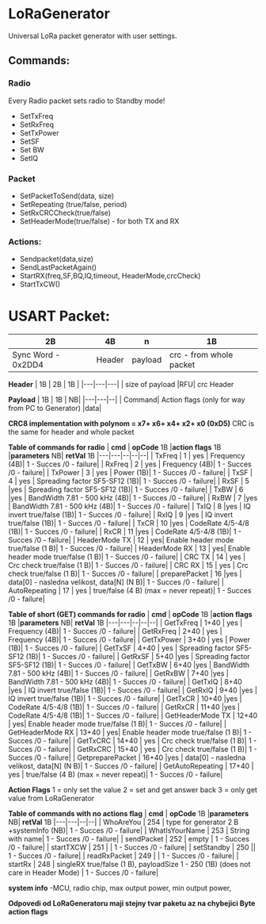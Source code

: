 # LoRaGenerator
Universal  LoRa packet generator with user settings.

## Commands:
### Radio
Every Radio packet sets radio to Standby mode!
- SetTxFreq
- SetRxFreq
- SetTxPower
- SetSF
- Set BW
- SetIQ
### Packet
- SetPacketToSend(data, size)
- SetRepeating (true/false, period)
- SetRxCRCCheck(true/false)
- SetHeaderMode(true/false) - for both TX and RX

### Actions:
- Sendpacket(data,size)
- SendLastPacketAgain()
- StartRX(freq,SF,BQ,IQ,timeout, HeaderMode,crcCheck)
- StartTxCW()


# USART Packet:

| 2B  |  4B  |  n |  1B |
|---|---|---|---|
| Sync Word  - 0x2DD4  |Header|  payload |  crc - from whole packet |

**Header**
| 1B  |  2B | 1B  | 
|---|---|---|
| size of payload  |RFU| crc Header  

**Payload**
| 1B  | 1B   | NB|
|---|---|--|
| Command| Action flags (only for way from PC to Generator)  |data|   

**CRC8 implementation with polynom = x7+ x6+ x4+ x2+ x0 (0xD5)**
CRC is the same for header and whole packet

**Table of commands for radio**
| **cmd**  | **opCode** 1B  |**action flags** 1B |**parameters** NB|  **retVal** 1B
|---|---|--|--|--|
| TxFreq  | 1  | yes | Frequency (4B)| 1 - Succes /0 - failure|
| RxFreq  | 2  | yes |  Frequency (4B)| 1 - Succes /0 - failure|
| TxPower  | 3  | yes | Power (1B)| 1 - Succes /0 - failure|
| TxSF  | 4  | yes | Spreading factor SF5-SF12 (1B)| 1 - Succes /0 - failure|
| RxSF  | 5  |yes  | Spreading factor SF5-SF12 (1B)| 1 - Succes /0 - failure|
| TxBW  | 6  |yes |  BandWidth 7.81 - 500 kHz (4B)| 1 - Succes /0 - failure|
| RxBW  | 7  |yes  |  BandWidth 7.81 - 500 kHz (4B)| 1 - Succes /0 - failure|
| TxIQ  | 8  |yes |  IQ invert true/false (1B)| 1 - Succes /0 - failure|
| RxIQ  | 9  |yes |  IQ invert true/false (1B)| 1 - Succes /0 - failure|
| TxCR  | 10  |yes |  CodeRate 4/5-4/8 (1B)| 1 - Succes /0 - failure|
| RxCR  | 11  |yes  |  CodeRate 4/5-4/8 (1B)| 1 - Succes /0 - failure|
| HeaderMode  TX | 12  | yes|   Enable header mode true/false (1 B)| 1 - Succes /0 - failure|
| HeaderMode  RX | 13  | yes|   Enable header mode true/false (1 B)| 1 - Succes /0 - failure|
| CRC TX  | 14  | yes |  Crc check true/false (1 B)| 1 - Succes /0 - failure|
| CRC RX  | 15  | yes |  Crc check true/false (1 B)| 1 - Succes /0 - failure|
| preparePacket  | 16  |yes | data[0] - nasledna velikost,  data[N] (N B)| 1 - Succes /0 - failure|
| AutoRepeating  | 17  | yes |  true/false (4 B) (max = never repeat)| 1 - Succes /0 - failure|


**Table of short (GET) commands for radio**
| **cmd**  | **opCode** 1B  |**action flags** 1B |**parameters** NB|  **retVal** 1B
|---|---|--|--|--|
| GetTxFreq  | 1+40  | yes | Frequency (4B)| 1 - Succes /0 - failure|
| GetRxFreq  | 2+40  | yes |  Frequency (4B)| 1 - Succes /0 - failure|
| GetTxPower  | 3+40  | yes | Power (1B)| 1 - Succes /0 - failure|
| GetTxSF  | 4+40  | yes | Spreading factor SF5-SF12 (1B)| 1 - Succes /0 - failure|
| GetRxSF  | 5+40  |yes  | Spreading factor SF5-SF12 (1B)| 1 - Succes /0 - failure|
| GetTxBW  | 6+40  |yes |  BandWidth 7.81 - 500 kHz (4B)| 1 - Succes /0 - failure|
| GetRxBW  | 7+40  |yes  |  BandWidth 7.81 - 500 kHz (4B)| 1 - Succes /0 - failure|
| GetTxIQ  | 8+40  |yes |  IQ invert true/false (1B)| 1 - Succes /0 - failure|
| GetRxIQ  | 9+40  |yes |  IQ invert true/false (1B)| 1 - Succes /0 - failure|
| GetTxCR  | 10+40  |yes |  CodeRate 4/5-4/8 (1B)| 1 - Succes /0 - failure|
| GetRxCR  | 11+40  |yes  |  CodeRate 4/5-4/8 (1B)| 1 - Succes /0 - failure|
| GetHeaderMode  TX | 12+40  | yes|   Enable header mode true/false (1 B)| 1 - Succes /0 - failure|
| GetHeaderMode  RX | 13+40  | yes|   Enable header mode true/false (1 B)| 1 - Succes /0 - failure|
| GetTxCRC  | 14+40  | yes |  Crc check true/false (1 B)| 1 - Succes /0 - failure|
| GetRxCRC  | 15+40  | yes |  Crc check true/false (1 B)| 1 - Succes /0 - failure|
| GetpreparePacket  | 16+40  |yes | data[0] - nasledna velikost,  data[N] (N B)| 1 - Succes /0 - failure|
| GetAutoRepeating  | 17+40  | yes |  true/false (4 B) (max = never repeat)| 1 - Succes /0 - failure|


**Action Flags**
1 = only set the value
2 = set and get answer back
3 = only get value from LoRaGenerator

**Table of commands with no actions flag**
| **cmd**  | **opCode** 1B |**parameters** NB|  **retVal** 1B
|---|---|--|--|
| WhoAreYou  | 254 | type for generator 2 B +systemInfo (NB)| 1 - Succes /0 - failure|
| WhatIsYourName  | 253 | String with name| 1 - Succes /0 - failure|
| sendPacket  | 252  | empty | 1 - Succes /0 - failure|
| startTXCW  | 251  | | 1 - Succes /0 - failure|
| setStandby  | 250   || 1 - Succes /0 - failure|
| readRxPacket  | 249  | | 1 - Succes /0 - failure|
| startRx  | 248  | singleRX true/false (1 B), payloadSize 1 - 250 (1B) (does not care in Header Mode) | 1 - Succes /0 - failure|


**system info**
-MCU, radio chip, max output power, min output power,

**Odpovedi od LoRaGeneratoru maji stejny tvar paketu az na chybejici Byte action flags**


